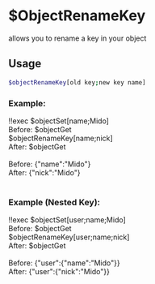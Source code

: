 # $ObjectRenameKey

allows you to rename a key in your object

## Usage

```bash
$objectRenameKey[old key;new key name]
```

### Example:
<discord-messages>
          <discord-message :bot="false" role-color="#ffcc9a" author="Member">
        !!exec $objectSet[name;Mido]<br>Before: $objectGet<br>$objectRenameKey[name;nick]<br>After: $objectGet<br><br>
          </discord-message>
          <discord-message :bot="true" role-color="#0099ff" author="Custom Command" avatar="https://media.discordapp.net/avatars/725721249652670555/781224f90c3b841ba5b40678e032f74a.webp">
        Before: {"name":"Mido"}<br>After: {"nick":"Mido"}<br><br>
        </discord-message>
</discord-messages>

### Example (Nested Key):
<discord-messages>
          <discord-message :bot="false" role-color="#ffcc9a" author="Member">
        !!exec $objectSet[user;name;Mido]<br>Before: $objectGet<br>$objectRenameKey[user;name;nick]<br>After: $objectGet<br><br>
          </discord-message>
          <discord-message :bot="true" role-color="#0099ff" author="Custom Command" avatar="https://media.discordapp.net/avatars/725721249652670555/781224f90c3b841ba5b40678e032f74a.webp">
        Before: {"user":{"name":"Mido"}}<br>After: {"user":{"nick":"Mido"}}
        </discord-message>
</discord-messages>